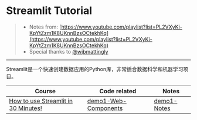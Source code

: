 # Streamlit Tutorial
> - Notes from: [https://www.youtube.com/playlist?list=PL2VXyKi-KpYtZzm1K8UKnnBzsOCtekhKq](https://www.youtube.com/playlist?list=PL2VXyKi-KpYtZzm1K8UKnnBzsOCtekhKq)
> - Special thanks to [@wjbmattingly](https://github.com/wjbmattingly)

---

Streamlit是一个快速创建数据应用的Python库，非常适合数据科学和机器学习项目。

|Course|Code related|Notes|
|-|-|-|
|[How to use Streamlit in 30 Minutes!](https://www.youtube.com/watch?v=43RJ3JByygE&list=PL2VXyKi-KpYtZzm1K8UKnnBzsOCtekhKq&index=1)|[demo1-Web-Components](./demo1-web%20components/app.py)|[demo1-Notes](./demo1-web%20components/README.md)|
